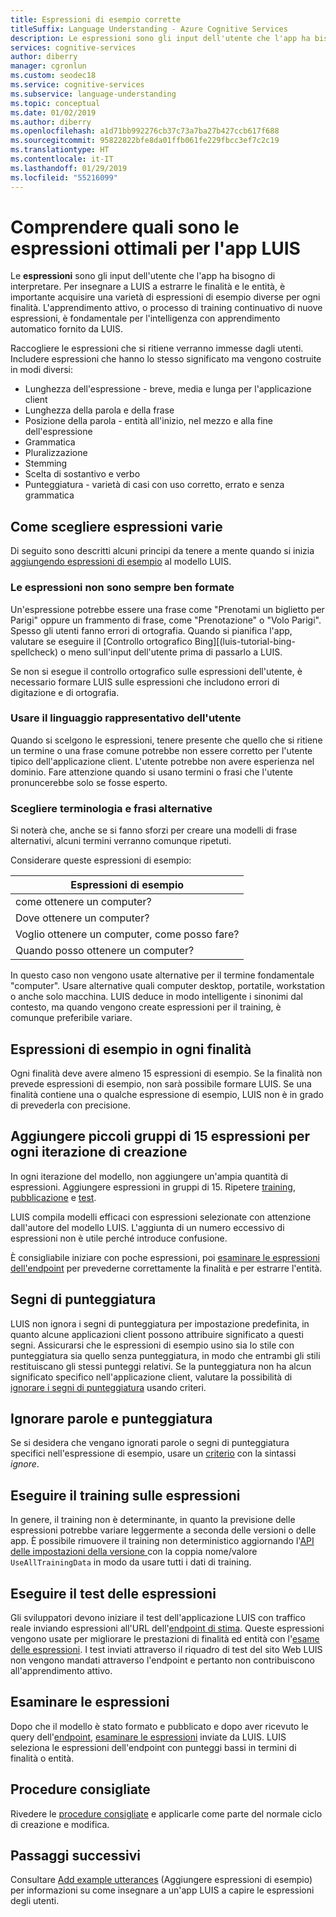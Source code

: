 ```yaml
---
title: Espressioni di esempio corrette
titleSuffix: Language Understanding - Azure Cognitive Services
description: Le espressioni sono gli input dell'utente che l'app ha bisogno di interpretare. Raccogliere le frasi che si ritiene verranno immesse dagli utenti. Includere espressioni con lo stesso significato ma con una costruzione diversa in termini di lunghezza e posizione delle parole.
services: cognitive-services
author: diberry
manager: cgronlun
ms.custom: seodec18
ms.service: cognitive-services
ms.subservice: language-understanding
ms.topic: conceptual
ms.date: 01/02/2019
ms.author: diberry
ms.openlocfilehash: a1d71bb992276cb37c73a7ba27b427ccb617f688
ms.sourcegitcommit: 95822822bfe8da01ffb061fe229fbcc3ef7c2c19
ms.translationtype: HT
ms.contentlocale: it-IT
ms.lasthandoff: 01/29/2019
ms.locfileid: "55216099"
---
```

# <a name="understand-what-good-utterances-are-for-your-luis-app"></a>Comprendere quali sono le espressioni ottimali per l'app LUIS

Le **espressioni** sono gli input dell'utente che l'app ha bisogno di interpretare. Per insegnare a LUIS a estrarre le finalità e le entità, è importante acquisire una varietà di espressioni di esempio diverse per ogni finalità. L'apprendimento attivo, o processo di training continuativo di nuove espressioni, è fondamentale per l'intelligenza con apprendimento automatico fornito da LUIS.

Raccogliere le espressioni che si ritiene verranno immesse dagli utenti. Includere espressioni che hanno lo stesso significato ma vengono costruite in modi diversi:

* Lunghezza dell'espressione - breve, media e lunga per l'applicazione client
* Lunghezza della parola e della frase 
* Posizione della parola - entità all'inizio, nel mezzo e alla fine dell'espressione
* Grammatica 
* Pluralizzazione
* Stemming
* Scelta di sostantivo e verbo
* Punteggiatura - varietà di casi con uso corretto, errato e senza grammatica

## <a name="how-to-choose-varied-utterances"></a>Come scegliere espressioni varie

Di seguito sono descritti alcuni principi da tenere a mente quando si inizia [aggiungendo espressioni di esempio](luis-how-to-add-example-utterances.md) al modello LUIS.

### <a name="utterances-arent-always-well-formed"></a>Le espressioni non sono sempre ben formate

Un'espressione potrebbe essere una frase come "Prenotami un biglietto per Parigi" oppure un frammento di frase, come "Prenotazione" o "Volo Parigi".  Spesso gli utenti fanno errori di ortografia. Quando si pianifica l'app, valutare se eseguire il [Controllo ortografico Bing][(luis-tutorial-bing-spellcheck) o meno sull'input dell'utente prima di passarlo a LUIS. 

Se non si esegue il controllo ortografico sulle espressioni dell'utente, è necessario formare LUIS sulle espressioni che includono errori di digitazione e di ortografia.

### <a name="use-the-representative-language-of-the-user"></a>Usare il linguaggio rappresentativo dell'utente

Quando si scelgono le espressioni, tenere presente che quello che si ritiene un termine o una frase comune potrebbe non essere corretto per l'utente tipico dell'applicazione client. L'utente potrebbe non avere esperienza nel dominio. Fare attenzione quando si usano termini o frasi che l'utente pronuncerebbe solo se fosse esperto.

### <a name="choose-varied-terminology-as-well-as-phrasing"></a>Scegliere terminologia e frasi alternative

Si noterà che, anche se si fanno sforzi per creare una modelli di frase alternativi, alcuni termini verranno comunque ripetuti.

Considerare queste espressioni di esempio:

|Espressioni di esempio|
|--|
|come ottenere un computer?|
|Dove ottenere un computer?|
|Voglio ottenere un computer, come posso fare?|
|Quando posso ottenere un computer?| 

In questo caso non vengono usate alternative per il termine fondamentale "computer". Usare alternative quali computer desktop, portatile, workstation o anche solo macchina. LUIS deduce in modo intelligente i sinonimi dal contesto, ma quando vengono create espressioni per il training, è comunque preferibile variare.

## <a name="example-utterances-in-each-intent"></a>Espressioni di esempio in ogni finalità

Ogni finalità deve avere almeno 15 espressioni di esempio. Se la finalità non prevede espressioni di esempio, non sarà possibile formare LUIS. Se una finalità contiene una o qualche espressione di esempio, LUIS non è in grado di prevederla con precisione. 

## <a name="add-small-groups-of-15-utterances-for-each-authoring-iteration"></a>Aggiungere piccoli gruppi di 15 espressioni per ogni iterazione di creazione

In ogni iterazione del modello, non aggiungere un'ampia quantità di espressioni. Aggiungere espressioni in gruppi di 15. Ripetere [training](luis-how-to-train.md), [pubblicazione](luis-how-to-publish-app.md) e [test](luis-interactive-test.md).  

LUIS compila modelli efficaci con espressioni selezionate con attenzione dall'autore del modello LUIS. L'aggiunta di un numero eccessivo di espressioni non è utile perché introduce confusione.  

È consigliabile iniziare con poche espressioni, poi [esaminare le espressioni dell'endpoint](luis-how-to-review-endoint-utt.md) per prevederne correttamente la finalità e per estrarre l'entità.

## <a name="punctuation-marks"></a>Segni di punteggiatura

LUIS non ignora i segni di punteggiatura per impostazione predefinita, in quanto alcune applicazioni client possono attribuire significato a questi segni. Assicurarsi che le espressioni di esempio usino sia lo stile con punteggiatura sia quello senza punteggiatura, in modo che entrambi gli stili restituiscano gli stessi punteggi relativi. Se la punteggiatura non ha alcun significato specifico nell'applicazione client, valutare la possibilità di [ignorare i segni di punteggiatura](#ignoring-words-and-punctuation) usando criteri. 

## <a name="ignoring-words-and-punctuation"></a>Ignorare parole e punteggiatura

Se si desidera che vengano ignorati parole o segni di punteggiatura specifici nell'espressione di esempio, usare un [criterio](luis-concept-patterns.md#pattern-syntax) con la sintassi _ignore_. 

## <a name="training-utterances"></a>Eseguire il training sulle espressioni

In genere, il training non è determinante, in quanto la previsione delle espressioni potrebbe variare leggermente a seconda delle versioni o delle app. È possibile rimuovere il training non deterministico aggiornando l'[API delle impostazioni della versione ](https://westus.dev.cognitive.microsoft.com/docs/services/5890b47c39e2bb17b84a55ff/operations/versions-update-application-version-settings) con la coppia nome/valore `UseAllTrainingData` in modo da usare tutti i dati di training.

## <a name="testing-utterances"></a>Eseguire il test delle espressioni 

Gli sviluppatori devono iniziare il test dell'applicazione LUIS con traffico reale inviando espressioni all'URL dell'[endpoint di stima](luis-how-to-azure-subscription.md). Queste espressioni vengono usate per migliorare le prestazioni di finalità ed entità con l'[esame delle espressioni](luis-how-to-review-endoint-utt.md). I test inviati attraverso il riquadro di test del sito Web LUIS non vengono mandati attraverso l'endpoint e pertanto non contribuiscono all'apprendimento attivo. 

## <a name="review-utterances"></a>Esaminare le espressioni

Dopo che il modello è stato formato e pubblicato e dopo aver ricevuto le query dell'[endpoint](luis-glossary.md#endpoint), [esaminare le espressioni](luis-how-to-review-endoint-utt.md) inviate da LUIS. LUIS seleziona le espressioni dell'endpoint con punteggi bassi in termini di finalità o entità. 

## <a name="best-practices"></a>Procedure consigliate

Rivedere le [procedure consigliate](luis-concept-best-practices.md) e applicarle come parte del normale ciclo di creazione e modifica.

## <a name="next-steps"></a>Passaggi successivi
Consultare [Add example utterances](luis-how-to-add-example-utterances.md) (Aggiungere espressioni di esempio) per informazioni su come insegnare a un'app LUIS a capire le espressioni degli utenti.

